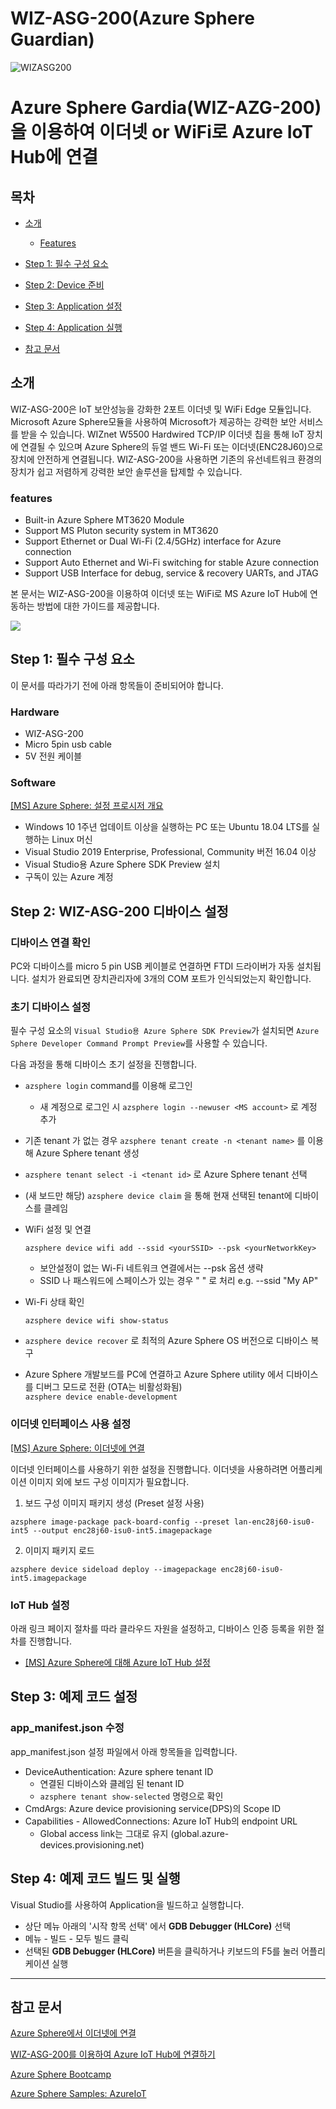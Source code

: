 
# WIZ-ASG-200(Azure Sphere Guardian)
![WIZASG200]

# Azure Sphere Gardia(WIZ-AZG-200)을 이용하여 이더넷 or WiFi로 Azure IoT Hub에 연결


## 목차

- [소개](#overview)
  - [Features](#features)
- [Step 1: 필수 구성 요소](#step-1-prerequisites)
- [Step 2: Device 준비](#Step-2-device-configuration)
- [Step 3: Application 설정](#step-3-application-setting)
- [Step 4: Application 실행](#step-4-build-and-run)

- [참고 문서](#reference)


<a name="overview"></a>
## 소개
WIZ-ASG-200은 IoT 보안성능을 강화한 2포트 이더넷 및 WiFi Edge 모듈입니다. Microsoft Azure Sphere모듈을 사용하여 Microsoft가 제공하는 강력한 보안 서비스를 받을 수 있습니다. WIZnet W5500 Hardwired TCP/IP 이더넷 칩을 통해 IoT 장치에 연결될 수 있으며 Azure Sphere의 듀얼 밴드 Wi-Fi 또는 이더넷(ENC28J60)으로 장치에 안전하게 연결됩니다. WIZ-ASG-200을 사용하면 기존의 유선네트워크 환경의 장치가 쉽고 저렴하게 강력한 보안 솔루션을 탑제할 수 있습니다.


### features

- Built-in Azure Sphere MT3620 Module
- Support MS Pluton security system in MT3620
- Support Ethernet or Dual Wi-Fi (2.4/5GHz) interface for Azure connection
- Support Auto Ethernet and Wi-Fi switching for stable Azure connection
- Support USB Interface for debug, service & recovery UARTs, and JTAG


본 문서는 WIZ-ASG-200을 이용하여 이더넷 또는 WiFi로 MS Azure IoT Hub에 연동하는 방법에 대한 가이드를 제공합니다. 

<img src="https://github.com/Wiznet/azure-iot-kr/blob/master/images/wiz-asg-200-demo.png?raw=true">


<a name="step-1-prerequisites"></a>
## Step 1: 필수 구성 요소

이 문서를 따라가기 전에 아래 항목들이 준비되어야 합니다.

### Hardware

* WIZ-ASG-200 
* Micro 5pin usb cable
* 5V 전원 케이블

### Software 

[[MS] Azure Sphere: 설정 프로시저 개요](https://docs.microsoft.com/ko-kr/azure-sphere/install/overview)

* Windows 10 1주년 업데이트 이상을 실행하는 PC 또는 Ubuntu 18.04 LTS를 실행하는 Linux 머신
* Visual Studio 2019 Enterprise, Professional, Community 버전 16.04 이상
* Visual Studio용 Azure Sphere SDK Preview 설치
* 구독이 있는 Azure 계정

<a name="step-2-device-configuration"></a>
## Step 2: WIZ-ASG-200 디바이스 설정

### 디바이스 연결 확인

PC와 디바이스를 micro 5 pin USB 케이블로 연결하면 FTDI 드라이버가 자동 설치됩니다. 설치가 완료되면 장치관리자에 3개의 COM 포트가 인식되었는지 확인합니다.

### 초기 디바이스 설정

필수 구성 요소의 `Visual Studio용 Azure Sphere SDK Preview`가 설치되면 `Azure Sphere Developer Command Prompt Preview`를 사용할 수 있습니다.

다음 과정을 통해 디바이스 초기 설정을 진행합니다.

* `azsphere login` command를 이용해 로그인
  * 새 계정으로 로그인 시 `azsphere login --newuser <MS account>` 로 계정 추가
* 기존 tenant 가 없는 경우 `azsphere tenant create -n <tenant name>` 를 이용해 Azure Sphere tenant 생성
* `azsphere tenant select -i <tenant id>` 로 Azure Sphere tenant 선택

* (새 보드만 해당) `azsphere device claim` 을 통해 현재 선택된 tenant에 디바이스를 클레임

* WiFi 설정 및 연결

  `azsphere device wifi add --ssid <yourSSID> --psk <yourNetworkKey>`
   
   * 보안설정이 없는 Wi-Fi 네트워크 연결에서는 --psk 옵션 생략
   * SSID 나 패스워드에 스페이스가 있는 경우 " " 로 처리  e.g. --ssid "My AP"

*  Wi-Fi 상태 확인
   
   `azsphere device wifi show-status`


* `azsphere device recover` 로 최적의 Azure Sphere OS 버전으로 디바이스 복구
  
* Azure Sphere 개발보드를 PC에 연결하고 Azure Sphere utility 에서 디바이스를 디버그 모드로 전환 (OTA는 비활성화됨)    
  `azsphere device enable-development`


### 이더넷 인터페이스 사용 설정

[[MS] Azure Sphere: 이더넷에 연결](https://docs.microsoft.com/ko-kr/azure-sphere/network/connect-ethernet#board-configuration)

이더넷 인터페이스를 사용하기 위한 설정을 진행합니다. 이더넷을 사용하려면 어플리케이션 이미지 외에 보드 구성 이미지가 필요합니다.

1. 보드 구성 이미지 패키지 생성 (Preset 설정 사용)
  
  `azsphere image-package pack-board-config --preset lan-enc28j60-isu0-int5 --output enc28j60-isu0-int5.imagepackage`

2. 이미지 패키지 로드
  
  `azsphere device sideload deploy --imagepackage enc28j60-isu0-int5.imagepackage`


### IoT Hub 설정

아래 링크 페이지 절차를 따라 클라우드 자원을 설정하고, 디바이스 인증 등록을 위한 절차를 진행합니다.

* [[MS] Azure Sphere에 대해 Azure IoT Hub 설정](https://docs.microsoft.com/ko-kr/azure-sphere/app-development/setup-iot-hub) 


<a name="step-3-application-setting"></a>
## Step 3: 예제 코드 설정

### app_manifest.json 수정

app_manifest.json 설정 파일에서 아래 항목들을 입력합니다.

* DeviceAuthentication: Azure sphere tenant ID
  * 연결된 디바이스와 클레임 된 tenant ID
  * `azsphere tenant show-selected` 명령으로 확인
* CmdArgs: Azure device provisioning service(DPS)의 Scope ID
* Capabilities - AllowedConnections: Azure IoT Hub의 endpoint URL
  * Global access link는 그대로 유지 (global.azure-devices.provisioning.net)


<a name="step-4-build-and-run"></a>
## Step 4: 예제 코드 빌드 및 실행

Visual Studio를 사용하여 Application을 빌드하고 실행합니다.

* 상단 메뉴 아래의 '시작 항목 선택' 에서 **GDB Debugger (HLCore)** 선택
* 메뉴 - 빌드 - 모두 빌드 클릭
* 선택된 **GDB Debugger (HLCore)** 버튼을 클릭하거나 키보드의 F5를 눌러 어플리케이션 실행


----

<a name="reference"></a>
## 참고 문서

[Azure Sphere에서 이더넷에 연결](https://docs.microsoft.com/ko-kr/azure-sphere/network/connect-ethernet)

[WIZ-ASG-200를 이용하여 Azure IoT Hub에 연결하기](https://docs.microsoft.com/ko-kr/azure-sphere/app-development/use-azure-iot)

[Azure Sphere Bootcamp](https://github.com/azsphere/Azure-Sphere-Bootcamp)

[Azure Sphere Samples: AzureIoT](https://github.com/Azure/azure-sphere-samples/blob/master/Samples/AzureIoT/IoTHub.md)


[WIZASG200]: ../../../../images/WIZ-ASG-200.png
